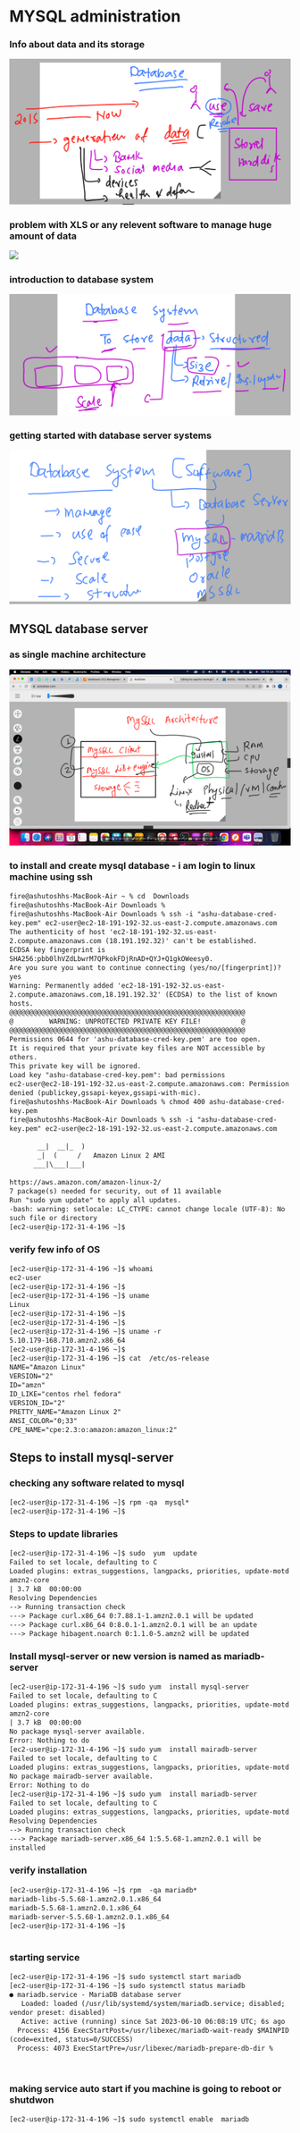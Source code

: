 # MYSQL administration 

### Info about data and its storage

<img src="data.png">

### problem with XLS or any relevent software to manage huge amount of data

<img src="size.png">

### introduction to database system 

<img src="dbs.png">

### getting started with database server systems 

<img src="ss.png">

## MYSQL database server 

### as single machine architecture 

<img src="msarch.png">

### to install and create mysql database - i am login to linux machine using ssh

```
fire@ashutoshhs-MacBook-Air ~ % cd  Downloads 
fire@ashutoshhs-MacBook-Air Downloads % 
fire@ashutoshhs-MacBook-Air Downloads % ssh -i "ashu-database-cred-key.pem" ec2-user@ec2-18-191-192-32.us-east-2.compute.amazonaws.com
The authenticity of host 'ec2-18-191-192-32.us-east-2.compute.amazonaws.com (18.191.192.32)' can't be established.
ECDSA key fingerprint is SHA256:pbb0lhVZdLbwrM7QPkokFDjRnAD+QYJ+Q1gkOWeesy0.
Are you sure you want to continue connecting (yes/no/[fingerprint])? yes
Warning: Permanently added 'ec2-18-191-192-32.us-east-2.compute.amazonaws.com,18.191.192.32' (ECDSA) to the list of known hosts.
@@@@@@@@@@@@@@@@@@@@@@@@@@@@@@@@@@@@@@@@@@@@@@@@@@@@@@@@@@@
@         WARNING: UNPROTECTED PRIVATE KEY FILE!          @
@@@@@@@@@@@@@@@@@@@@@@@@@@@@@@@@@@@@@@@@@@@@@@@@@@@@@@@@@@@
Permissions 0644 for 'ashu-database-cred-key.pem' are too open.
It is required that your private key files are NOT accessible by others.
This private key will be ignored.
Load key "ashu-database-cred-key.pem": bad permissions
ec2-user@ec2-18-191-192-32.us-east-2.compute.amazonaws.com: Permission denied (publickey,gssapi-keyex,gssapi-with-mic).
fire@ashutoshhs-MacBook-Air Downloads % chmod 400 ashu-database-cred-key.pem
fire@ashutoshhs-MacBook-Air Downloads % ssh -i "ashu-database-cred-key.pem" ec2-user@ec2-18-191-192-32.us-east-2.compute.amazonaws.com

       __|  __|_  )
       _|  (     /   Amazon Linux 2 AMI
      ___|\___|___|

https://aws.amazon.com/amazon-linux-2/
7 package(s) needed for security, out of 11 available
Run "sudo yum update" to apply all updates.
-bash: warning: setlocale: LC_CTYPE: cannot change locale (UTF-8): No such file or directory
[ec2-user@ip-172-31-4-196 ~]$ 

```

### verify few info of OS 

```
[ec2-user@ip-172-31-4-196 ~]$ whoami
ec2-user
[ec2-user@ip-172-31-4-196 ~]$ 
[ec2-user@ip-172-31-4-196 ~]$ uname
Linux
[ec2-user@ip-172-31-4-196 ~]$ 
[ec2-user@ip-172-31-4-196 ~]$ 
[ec2-user@ip-172-31-4-196 ~]$ uname -r
5.10.179-168.710.amzn2.x86_64
[ec2-user@ip-172-31-4-196 ~]$ 
[ec2-user@ip-172-31-4-196 ~]$ cat  /etc/os-release 
NAME="Amazon Linux"
VERSION="2"
ID="amzn"
ID_LIKE="centos rhel fedora"
VERSION_ID="2"
PRETTY_NAME="Amazon Linux 2"
ANSI_COLOR="0;33"
CPE_NAME="cpe:2.3:o:amazon:amazon_linux:2"
```

## Steps to install mysql-server 

### checking any software related to mysql 

```
[ec2-user@ip-172-31-4-196 ~]$ rpm -qa  mysql* 
[ec2-user@ip-172-31-4-196 ~]$ 

```

###  Steps to update libraries 

```
[ec2-user@ip-172-31-4-196 ~]$ sudo  yum  update 
Failed to set locale, defaulting to C
Loaded plugins: extras_suggestions, langpacks, priorities, update-motd
amzn2-core                                                                                     | 3.7 kB  00:00:00     
Resolving Dependencies
--> Running transaction check
---> Package curl.x86_64 0:7.88.1-1.amzn2.0.1 will be updated
---> Package curl.x86_64 0:8.0.1-1.amzn2.0.1 will be an update
---> Package hibagent.noarch 0:1.1.0-5.amzn2 will be updated

```

### Install mysql-server or new version is named as mariadb-server 

```
[ec2-user@ip-172-31-4-196 ~]$ sudo yum  install mysql-server 
Failed to set locale, defaulting to C
Loaded plugins: extras_suggestions, langpacks, priorities, update-motd
amzn2-core                                                                                     | 3.7 kB  00:00:00     
No package mysql-server available.
Error: Nothing to do
[ec2-user@ip-172-31-4-196 ~]$ sudo yum  install mairadb-server 
Failed to set locale, defaulting to C
Loaded plugins: extras_suggestions, langpacks, priorities, update-motd
No package mairadb-server available.
Error: Nothing to do
[ec2-user@ip-172-31-4-196 ~]$ sudo yum  install mariadb-server
Failed to set locale, defaulting to C
Loaded plugins: extras_suggestions, langpacks, priorities, update-motd
Resolving Dependencies
--> Running transaction check
---> Package mariadb-server.x86_64 1:5.5.68-1.amzn2.0.1 will be installed

```

### verify installation 

```
[ec2-user@ip-172-31-4-196 ~]$ rpm  -qa mariadb* 
mariadb-libs-5.5.68-1.amzn2.0.1.x86_64
mariadb-5.5.68-1.amzn2.0.1.x86_64
mariadb-server-5.5.68-1.amzn2.0.1.x86_64
[ec2-user@ip-172-31-4-196 ~]$ 


```

### starting service 

```
[ec2-user@ip-172-31-4-196 ~]$ sudo systemctl start mariadb
[ec2-user@ip-172-31-4-196 ~]$ sudo systemctl status mariadb
● mariadb.service - MariaDB database server
   Loaded: loaded (/usr/lib/systemd/system/mariadb.service; disabled; vendor preset: disabled)
   Active: active (running) since Sat 2023-06-10 06:08:19 UTC; 6s ago
  Process: 4156 ExecStartPost=/usr/libexec/mariadb-wait-ready $MAINPID (code=exited, status=0/SUCCESS)
  Process: 4073 ExecStartPre=/usr/libexec/mariadb-prepare-db-dir %
  
  
```

### making service auto start if you machine is going to reboot or shutdwon 

```
[ec2-user@ip-172-31-4-196 ~]$ sudo systemctl enable  mariadb
```



